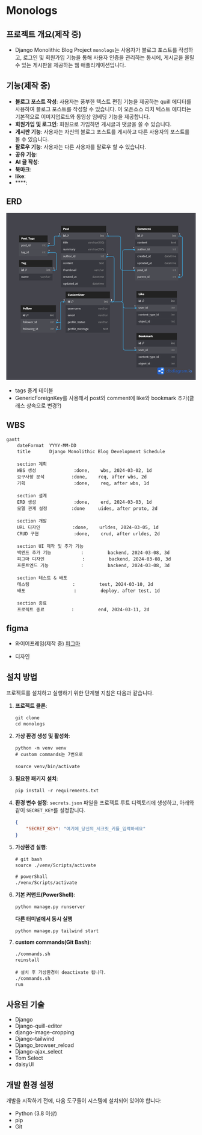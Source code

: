 
# Monologs

## 프로젝트 개요(제작 중)

- Django Monolithic Blog Project
`monologs`는 사용자가 블로그 포스트를 작성하고, 로그인 및 회원가입 기능을 통해 사용자 인증을 관리하는 동시에, 게시글을 올릴 수 있는 게시판을 제공하는 웹 애플리케이션입니다.

## 기능(제작 중)
- **블로그 포스트 작성**: 사용자는 풍부한 텍스트 편집 기능을 제공하는 quill 에디터를 사용하여 블로그 포스트를 작성할 수 있습니다. 이 오픈소스 리치 텍스트 에디터는 기본적으로 이미지업로드와 동영상 임베딩 기능을 제공합니다.
- **회원가입 및 로그인**: 회원으로 가입하면 게시글과 댓글을 쓸 수 있습니다.
- **게시판 기능**: 사용자는 자신의 블로그 포스트를 게시하고 다른 사용자의 포스트를 볼 수 있습니다.
- **팔로우 기능**: 사용자는 다른 사용자를 팔로우 할 수 있습니다.
- **공유 기능**: 
- **AI 글 작성**:
- **북마크**:
- **like**:
- ****:


## ERD
![Database ERD](./static/images/readme/erd.png)

- tags 중계 테이블
- GenericForeignKey를 사용해서 post와 comment에 like와 bookmark 추가(클래스 상속으로 변경?)



## WBS

```mermaid
gantt
    dateFormat  YYYY-MM-DD
    title       Django Monolithic Blog Development Schedule

    section 계획
    WBS 생성              :done,    wbs, 2024-03-02, 1d
    요구사항 분석          :done,    req, after wbs, 2d
    기획                  :done,    req, after wbs, 1d
    
    section 설계
    ERD 생성              :done,    erd, 2024-03-03, 1d
    모델 관계 설정         :done     uides, after proto, 2d

    section 개발
    URL 디자인            :done,    urldes, 2024-03-05, 1d
    CRUD 구현             :done,    crud, after urldes, 2d

    section UI 제작 및 추가 기능 
    백엔드 추가 기능           :         backend, 2024-03-08, 3d
    피그마 디자인              :         backend, 2024-03-08, 3d
    프론트엔드 기능            :         backend, 2024-03-08, 3d

    section 테스트 & 배포
    테스팅                :         test, 2024-03-10, 2d
    배포                  :         deploy, after test, 1d
    
    section 종료
    프로젝트 종료          :         end, 2024-03-11, 2d
```

## figma

- 와이어프레임(제작 중)
[피그마](https://www.figma.com/files/project/212207199/monologs?fuid=1012359410667987596)

- 디자인

## 설치 방법
프로젝트를 설치하고 실행하기 위한 단계별 지침은 다음과 같습니다.

1. **프로젝트 클론**:
    ```
    git clone
    cd monologs
    ```

2. **가상 환경 생성 및 활성화**:
    ```
    python -m venv venv
    # custom commands는 7번으로

    source venv/bin/activate

    ```

3. **필요한 패키지 설치**:
    ```
    pip install -r requirements.txt
    ```

4. **환경 변수 설정**:
    `secrets.json` 파일을 프로젝트 루트 디렉토리에 생성하고, 아래와 같이 `SECRET_KEY`를 설정합니다.
    ```json
    {
        "SECRET_KEY": "여기에_당신의_시크릿_키를_입력하세요"
    }
    ```

5. **가상환경 실행**:
    ```
    # git bash
    source ./venv/Scripts/activate
    ```

    ```
    # powerShall
    ./venv/Scripts/activate
    ```

6. **기본 커맨드(PowerShell)**:
    ```
   python manage.py runserver
    ```
    **다른 터미널에서 동시 실행**
    ```
    python manage.py tailwind start
    ```


7. **custom commands(Git Bash)**:
    ```
    ./commands.sh
    reinstall

    # 설치 후 가상환경이 deactivate 됩니다.
    ./commands.sh
    run
    ```

## 사용된 기술
- Django 
- Django-quill-editor
- django-image-cropping
- Django-tailwind
- Django_browser_reload
- Django-ajax_select
- Tom Select
- daisyUI


## 개발 환경 설정
개발을 시작하기 전에, 다음 도구들이 시스템에 설치되어 있어야 합니다:
- Python (3.8 이상)
- pip
- Git

